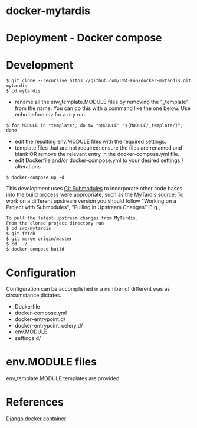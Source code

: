 # docker-mytardis

# Deployment - Docker compose



# Development

```
$ git clone --recursive https://github.com/UWA-FoS/docker-mytardis.git mytardis
$ cd mytardis
```

* rename all the env_template.MODULE files by removing the "_template" from the name.
You can do this with a command like the one below. Use echo before mv for a dry run.

```
$ for MODULE in *template*; do mv "$MODULE" "${MODULE/_template/}"; done
```

* edit the resulting env.MODULE files with the required settings.
* template files that are not required: ensure the files are renamed and blank OR remove the relevant entry in the docker-compose.yml file.
* edit Dockerfile and/or docker-compose.yml to your desired settings / alterations.


```
$ docker-compose up -d
```

This development uses [Git Submodules](https://git-scm.com/book/en/v2/Git-Tools-Submodules) to incorporate other code bases into the build process were appropriate, such as the MyTardis source. To work on a different upstream version you should follow "Working on a Project with Submodules", "Pulling in Upstream Changes". E.g.,

```
To pull the latest upstream changes from MyTardis.
From the cloned project directory run
$ cd src/mytardis
$ git fetch
$ git merge origin/master
$ cd ../..
$ docker-compose build
```

# Configuration

Configuration can be accomplished in a number of different was as circumstance dictates.

* Dockerfile
* docker-compose.yml
* docker-entrypoint.d/
* docker-entrypoint_celery.d/
* env.MODULE
* settings.d/

# env.MODULE files

env_template.MODULE templates are provided

# References

[Django docker container](https://github.com/GoHiTech/docker-django)

